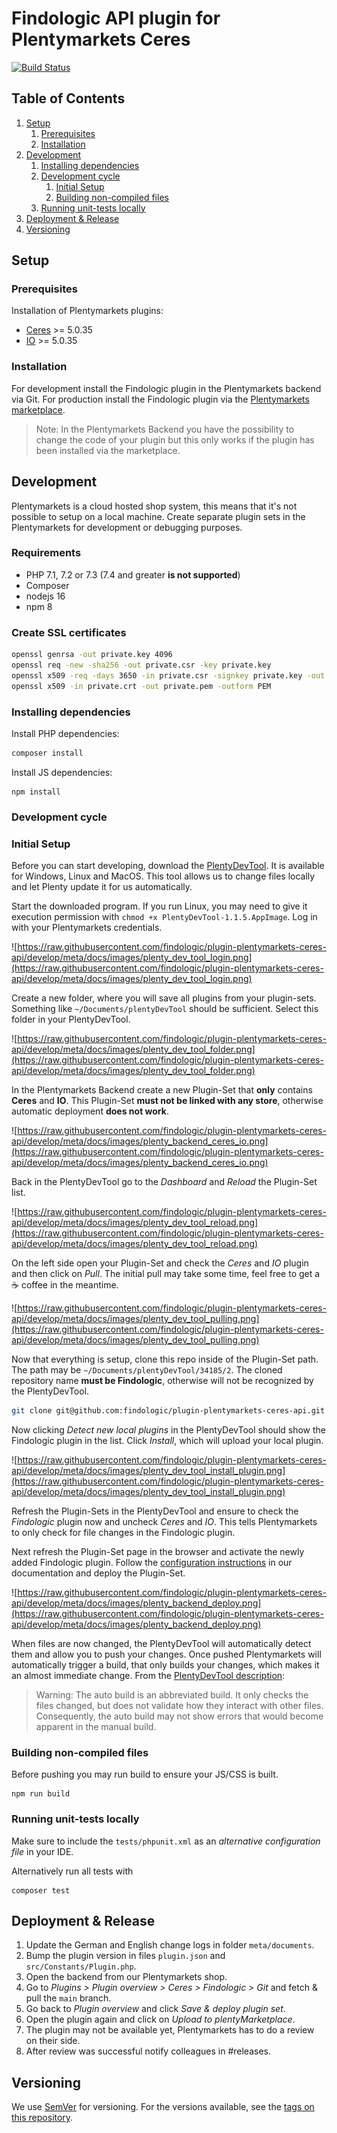# Findologic API plugin for Plentymarkets Ceres
[![Build Status](https://travis-ci.org/findologic/plugin-plentymarkets-ceres-api.svg?branch=development)](https://travis-ci.org/findologic/plugin-plentymarkets-ceres-api)

## Table of Contents

1. [Setup](#setup)
   1. [Prerequisites](#prerequisites)
   1. [Installation](#installation)
1. [Development](#development)
   1. [Installing dependencies](#installing-dependencies)
   1. [Development cycle](#development-cycle)
      1. [Initial Setup](#initial-setup)
      1. [Building non-compiled files](#building-non-compiled-files)
   1. [Running unit-tests locally](#running-unit-tests-locally)
1. [Deployment & Release](#deployment--release)
1. [Versioning](#versioning)

## Setup

### Prerequisites

Installation of Plentymarkets plugins:

* [Ceres](https://marketplace.plentymarkets.com/ceres_4697) >= 5.0.35
* [IO](https://marketplace.plentymarkets.com/io_4696) >= 5.0.35

### Installation

For development install the Findologic plugin in the Plentymarkets backend via Git.
For production install the Findologic plugin via the [Plentymarkets marketplace](https://marketplace.plentymarkets.com/findologic_6390).

> Note: In the Plentymarkets Backend you have the possibility to change the code of your plugin but this only works if
the plugin has been installed via the marketplace.

## Development

Plentymarkets is a cloud hosted shop system, this means that it's not possible to setup on a local machine.
Create separate plugin sets in the Plentymarkets for development or debugging purposes.

### Requirements
* PHP 7.1, 7.2 or 7.3 (7.4 and greater **is not supported**)
* Composer
* nodejs 16
* npm 8

### Create SSL certificates

```bash
openssl genrsa -out private.key 4096
openssl req -new -sha256 -out private.csr -key private.key
openssl x509 -req -days 3650 -in private.csr -signkey private.key -out private.crt -extensions req_ext
openssl x509 -in private.crt -out private.pem -outform PEM
```

### Installing dependencies

Install PHP dependencies:
```bash
composer install
```

Install JS dependencies:
```
npm install
```

### Development cycle

### Initial Setup

Before you can start developing, download the [PlentyDevTool](https://marketplace.plentymarkets.com/plenty-tools/plentydevtool_6652).
It is available for Windows, Linux and MacOS. This tool allows us to change files locally
and let Plenty update it for us automatically.

Start the downloaded program. If you run Linux, you may need to give it execution
permission with `chmod +x PlentyDevTool-1.1.5.AppImage`. Log in with your Plentymarkets credentials.

![https://raw.githubusercontent.com/findologic/plugin-plentymarkets-ceres-api/develop/meta/docs/images/plenty_dev_tool_login.png](https://raw.githubusercontent.com/findologic/plugin-plentymarkets-ceres-api/develop/meta/docs/images/plenty_dev_tool_login.png)

Create a new folder, where you will save all plugins from your plugin-sets. Something like
`~/Documents/plentyDevTool` should be sufficient. Select this folder in your PlentyDevTool.

![https://raw.githubusercontent.com/findologic/plugin-plentymarkets-ceres-api/develop/meta/docs/images/plenty_dev_tool_folder.png](https://raw.githubusercontent.com/findologic/plugin-plentymarkets-ceres-api/develop/meta/docs/images/plenty_dev_tool_folder.png)

In the Plentymarkets Backend create a new Plugin-Set that **only** contains **Ceres** and **IO**.
This Plugin-Set **must not be linked with any store**, otherwise automatic deployment **does not work**.

![https://raw.githubusercontent.com/findologic/plugin-plentymarkets-ceres-api/develop/meta/docs/images/plenty_backend_ceres_io.png](https://raw.githubusercontent.com/findologic/plugin-plentymarkets-ceres-api/develop/meta/docs/images/plenty_backend_ceres_io.png)

Back in the PlentyDevTool go to the *Dashboard* and *Reload* the Plugin-Set list.

![https://raw.githubusercontent.com/findologic/plugin-plentymarkets-ceres-api/develop/meta/docs/images/plenty_dev_tool_reload.png](https://raw.githubusercontent.com/findologic/plugin-plentymarkets-ceres-api/develop/meta/docs/images/plenty_dev_tool_reload.png)

On the left side open your Plugin-Set and check the *Ceres* and *IO* plugin and then click on *Pull*.
The initial pull may take some time, feel free to get a ☕ coffee in the meantime.

![https://raw.githubusercontent.com/findologic/plugin-plentymarkets-ceres-api/develop/meta/docs/images/plenty_dev_tool_pulling.png](https://raw.githubusercontent.com/findologic/plugin-plentymarkets-ceres-api/develop/meta/docs/images/plenty_dev_tool_pulling.png)

Now that everything is setup, clone this repo inside of the Plugin-Set path.
The path may be `~/Documents/plentyDevTool/34185/2`. The cloned repository name
**must be Findologic**, otherwise will not be recognized by the PlentyDevTool.

```bash
git clone git@github.com:findologic/plugin-plentymarkets-ceres-api.git Findologic
```

Now clicking *Detect new local plugins* in the PlentyDevTool should show the
Findologic plugin in the list. Click *Install*, which will upload your local plugin.

![https://raw.githubusercontent.com/findologic/plugin-plentymarkets-ceres-api/develop/meta/docs/images/plenty_dev_tool_install_plugin.png](https://raw.githubusercontent.com/findologic/plugin-plentymarkets-ceres-api/develop/meta/docs/images/plenty_dev_tool_install_plugin.png)

Refresh the Plugin-Sets in the PlentyDevTool and ensure to check the *Findologic* plugin
now and uncheck *Ceres* and *IO*. This tells Plentymarkets to only check for file
changes in the Findologic plugin.

Next refresh the Plugin-Set page in the browser and activate the newly added Findologic
plugin. Follow the [configuration instructions](https://docs.findologic.com/doku.php?id=integration_documentation:plentymarkets_ceres_plugin:ceres_plugin_configuration)
in our documentation and deploy the Plugin-Set.

![https://raw.githubusercontent.com/findologic/plugin-plentymarkets-ceres-api/develop/meta/docs/images/plenty_backend_deploy.png](https://raw.githubusercontent.com/findologic/plugin-plentymarkets-ceres-api/develop/meta/docs/images/plenty_backend_deploy.png)

When files are now changed, the PlentyDevTool will automatically detect them and allow you to
push your changes. Once pushed Plentymarkets will automatically trigger a build, that only
builds your changes, which makes it an almost immediate change.
From the [PlentyDevTool description](https://marketplace.plentymarkets.com/en/plentydevtool_6652):

> Warning:
> The auto build is an abbreviated build. It only checks the files changed, but does not validate how
> they interact with other files. Consequently, the auto build may not show errors that would become
> apparent in the manual build.

### Building non-compiled files

Before pushing you may run build to ensure your JS/CSS is built.

```
npm run build
```

### Running unit-tests locally

Make sure to include the `tests/phpunit.xml` as an *alternative configuration file* in your IDE.

Alternatively run all tests with

```
composer test
```

## Deployment & Release
1. Update the German and English change logs in folder `meta/documents`.
1. Bump the plugin version in files `plugin.json` and `src/Constants/Plugin.php`.
1. Open the backend from our Plentymarkets shop.
1. Go to *Plugins > Plugin overview > Ceres > Findologic > Git* and fetch & pull the `main` branch.
1. Go back to *Plugin overview* and click *Save & deploy plugin set*.
1. Open the plugin again and click on *Upload to plentyMarketplace*.
1. The plugin may not be available yet, Plentymarkets has to do a review on their side.
1. After review was successful notify colleagues in #releases.

## Versioning

We use [SemVer](http://semver.org/) for versioning. For the versions available, see the [tags on this repository](https://github.com/findologic/plugin-plentymarkets-ceres-api/tags). 
